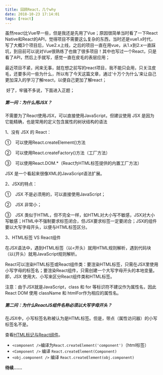 ```yaml
---
title: 回顾React，几个why
date: 2018-10-23 17:14:01
tags: [react]
---
```


​      虽然react比Vue早一些，但是我还是先用了Vue；原因很简单当时看了一下React Native和React的API，觉得项目不需要这么复杂的东西，当时还是vue1.x时代，写了大概3个项目后，Vue2.x上线，之后的项目一直在用vue，从1.x到2.x一直踩坑，到目前可以说对Vue很熟练了也做了很多项目！其中也写过一个React，只是看了API，然后上手就写，感觉一直在皮毛的表层应用；

​      最近项目不紧，闲来无事，就在想之前写的react项目，我不能只会用，只关注皮毛，还要多问一些为什么，所以有了今天这篇文章，通过‘十万个为什么’来让自己更加深入的学习了解react，以便自己更加了解react；

​    好了，牢骚不多说，下面进入正题；

##### 第一问：为什么用JSX？

不需要为了React使用JSX，可以直接使用JavaScript，但建议使用 JSX 是因为它能精确，也是常用的定义包含属性的树状结构的语法

1、没有 JSX 的 React：

<!--more-->

①　可以使用React.createElement()方法

②　可以使用React.createFactory()方法（工厂方法）

③　可以使用React.DOM.*（React为HTML标签提供的内置工厂方法）

JSX 是一个看起来很像XML的JavaScript语法扩展。

2、JSX的特点：

①　JSX 不是必须用的，可以直接使用JavaScript；

②　JSX 非常小；

③　JSX 类似于HTML，但不完全一样，如HTML对大小写不敏感，JSX对大小写敏感；HTML中不强制要求标签闭合，但JSX要求标签一定要闭合；JSX的组件要以大写字母开头，以便与HTML标签区分。

3、HTML标签 VS React组件

在JSX语法中，遇到HTML标签（以<开头）就用HTML规则解析，遇到代码块（以{开头）就用JavaScript规则解析。

React可以渲染HTML标签或React组件类：要渲染HTML标签，只需在JSX里使用小写字母的标签名；要渲染React组件，只需创建一个大写字母开头的本地变量。即，JSX 使用大、小写来区分React组件类和HTML标签。

注意：由于JSX就是JavaScript，class 和 for 等标识符不建议作为属性名，因此React DOM 使用 className 和 htmlFor作为相应的属性名。



##### 第二问：为什么ReactJS组件名称必须以大写字母开头？

 在JSX中，小写标签名称被认为是HTML标签。但是，带点（属性访问器）的小写标签名不是。

查看[HTML标记与React组件](https://facebook.github.io/react/docs/jsx-in-depth.html#html-tags-vs.-react-components)。

- `<component />`编译为`React.createElement('component')`（html标签）
- `<Component />` 编译 `React.createElement(Component)`
- `<obj.component />` 编译 `React.createElement(obj.component)`

****待续……****